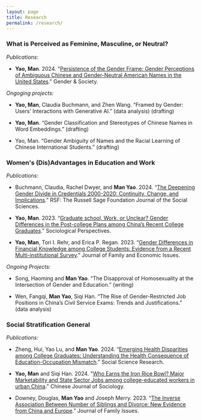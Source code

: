```yaml
---
layout: page
title: Research
permalink: /research/
---
```

### What is Perceived as Feminine, Masculine, or Neutral?

*Publications:*

* **Yao, Man**. 2024. "[Persistence of the Gender Frame: Gender Perceptions of Ambiguous Chinese and Gender-Neutral American Names in the United States](https://journals.sagepub.com/doi/10.1177/08912432241289956)." Gender & Society.

*Ongoging projects:* 

* **Yao, Man**, Claudia Buchmann, and Zhen Wang. “Framed by Gender: Users’ Interactions with Generative AI.” (data analysis) (drafting)

* **Yao, Man**. “Gender Classification and Stereotypes of Chinese Names in Word Embeddings.” (drafting)

* Yao, Man. “Gender Ambiguity of Names and the Racial Learning of Chinese International Students.” (drafting)

### Women's (Dis)Advantages in Education and Work

*Publications:*

* Buchmann, Claudia, Rachel Dwyer, and **Man Yao**. 2024. “[The Deepening Gender Divide in Credentials 2000-2020: Continuity, Change, and Implications](https://doi.org/10.7758/RSF.2025.11.1.08).” RSF: The Russell Sage Foundation Journal of the Social Sciences.

* **Yao, Man**. 2023. “[Graduate school, Work, or Unclear? Gender Differences in the Post-college Plans among China’s Recent College Graduates](https://doi.org/10.1177/07311214221124536).” Sociological Perspectives.

* **Yao, Man**, Tori I. Rehr, and Erica P. Regan. 2023. “[Gender Differences in Financial Knowledge among College Students: Evidence from a Recent Multi-institutional Survey](https://doi.org/10.1007/s10834-022-09860-1).” Journal of Family and Economic Issues.

*Ongoing Projects:*

* Song, Haoming and **Man Yao**. “The Disapproval of Homosexuality at the Intersection of Gender and Education.” (writing)

* Wen, Fangqi, **Man Yao**, Siqi Han. “The Rise of Gender-Restricted Job Positions in China’s Civil Service Exams: Trends and Justifications.” (data analysis)


### Social Stratification General

*Publications:*

* Zheng, Hui, Yao Lu, and **Man Yao**. 2024. “[Emerging Health Disparities among College Graduates: Understanding the Health Consequence of Education-Occupation Mismatch](https://www.sciencedirect.com/science/article/abs/pii/S0049089X24000371).” Social Science Research.
  
* **Yao, Man** and Siqi Han. 2024. "[Who Earns the Iron Rice Bowl? Major Marketability and State Sector Jobs among college-educated workers in urban China](https://journals.sagepub.com/doi/abs/10.1177/2057150X241237629)." Chinese Journal of Sociology.

* Downey, Douglas, **Man Yao** and Joseph Merry. 2023. “[The Inverse Association Between Number of Siblings and Divorce: New Evidence from China and Europe](https://journals.sagepub.com/doi/10.1177/0192513X231162977).” Journal of Family Issues.



